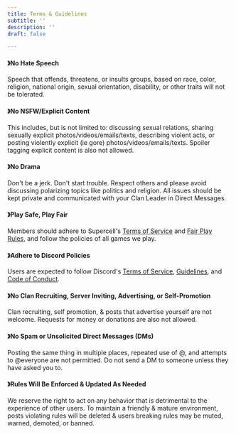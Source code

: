 ```yaml
---
title: Terms & Guidelines
subtitle: ''
description: ''
draft: false

---
```

#### 》No Hate Speech

Speech that offends, threatens, or insults groups, based on race, color, religion, national origin, sexual orientation, disability, or other traits will not be tolerated.

#### 》No NSFW/Explicit Content

This includes, but is not limited to: discussing sexual relations, sharing sexually explicit photos/videos/emails/texts, describing violent acts, or posting violently explicit (ie gore) photos/videos/emails/texts. Spoiler tagging explicit content is also not allowed.

#### 》No Drama

Don't be a jerk. Don't start trouble. Respect others and please avoid discussing polarizing topics like politics and religion. All issues should be kept private and communicated with your Clan Leader in Direct Messages.

#### 》Play Safe, Play Fair

Members should adhere to Supercell's [Terms of Service](https://supercell.com/en/terms-of-service/) and [Fair Play Rules](https://supercell.com/en/safe-and-fair-play/), and follow the policies of all games we play.

#### 》Adhere to Discord Policies

Users are expected to follow Discord's [Terms of Service](https://discordapp.com/terms), [Guidelines](https://discordapp.com/guidelines), and [Code of Conduct](https://support.discord.com/hc/en-us/articles/360024871991-Discord-Partnership-Code-of-Conduct).

#### 》No Clan Recruiting, Server Inviting, Advertising, or Self-Promotion

Clan recruiting, self promotion, & posts that advertise yourself are not welcome. Requests for money or donations are also not allowed.

#### 》No Spam or Unsolicited Direct Messages (DMs)

Posting the same thing in multiple places, repeated use of @, and attempts to @everyone are not permitted. Do not send a DM to someone unless they have asked you to.

#### 》Rules Will Be Enforced & Updated As Needed

We reserve the right to act on any behavior that is detrimental to the experience of other users. To maintain a friendly & mature environment, posts violating rules will be deleted & users breaking rules may be muted, warned, demoted, or banned.